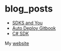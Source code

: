 # blog_posts

* [SDKS and You](sdks-and-you.md)
* [Auto Deploy Gitbook](autoDeploy.md)
* [C# SDK](csharp_sdk.md)

My [website](http://dtolb.com)